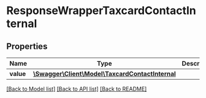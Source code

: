 # ResponseWrapperTaxcardContactInternal

## Properties
Name | Type | Description | Notes
------------ | ------------- | ------------- | -------------
**value** | [**\Swagger\Client\Model\TaxcardContactInternal**](TaxcardContactInternal.md) |  | [optional] 

[[Back to Model list]](../README.md#documentation-for-models) [[Back to API list]](../README.md#documentation-for-api-endpoints) [[Back to README]](../README.md)


